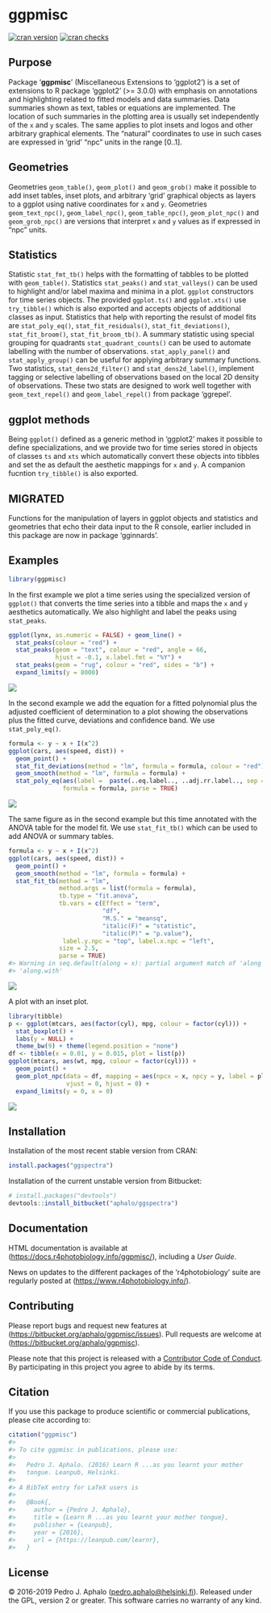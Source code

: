 
<!-- README.md is generated from README.Rmd. Please edit that file -->

# ggpmisc

[![cran
version](https://www.r-pkg.org/badges/version/ggpmisc)](https://cran.r-project.org/package=ggpmisc)
[![cran
checks](https://cranchecks.info/badges/worst/ggpmisc)](https://cran.r-project.org/web/checks/check_results_ggpmisc.html)

## Purpose

Package ‘**ggpmisc**’ (Miscellaneous Extensions to ‘ggplot2’) is a set
of extensions to R package ‘ggplot2’ (\>= 3.0.0) with emphasis on
annotations and highlighting related to fitted models and data
summaries. Data summaries shown as text, tables or equations are
implemented. The location of such summaries in the plotting area is
usually set independently of the `x` and `y` scales. The same applies to
plot insets and logos and other arbitrary graphical elements. The
“natural” coordinates to use in such cases are expressed in ‘grid’
“npc” units in the range \[0..1\].

## Geometries

Geometries `geom_table()`, `geom_plot()` and `geom_grob()` make it
possible to add inset tables, inset plots, and arbitrary ‘grid’
graphical objects as layers to a ggplot using native coordinates for `x`
and `y`. Geometries `geom_text_npc()`, `geom_label_npc()`,
`geom_table_npc()`, `geom_plot_npc()` and `geom_grob_npc()` are versions
that interpret `x` and `y` values as if expressed in “npc” units.

## Statistics

Statistic `stat_fmt_tb()` helps with the formatting of tabbles to be
plotted with `geom_table()`. Statistics `stat_peaks()` and
`stat_valleys()` can be used to highlight and/or label maxima and minima
in a plot. `ggplot` constructors for time series objects. The provided
`ggplot.ts()` and `ggplot.xts()` use `try_tibble()` which is also
exported and accepts objects of additional classes as input. Statistics
that help with reporting the resulst of model fits are `stat_poly_eq()`,
`stat_fit_residuals()`, `stat_fit_deviations()`, `stat_fit_broom()`,
`stat_fit_broom_tb()`. A summary statistic using special grouping for
quadrants `stat_quadrant_counts()` can be used to automate labelling
with the number of observations. `stat_apply_panel()` and
`stat_apply_group()` can be useful for applying arbitrary summary
functions. Two statistics, `stat_dens2d_filter()` and
`stat_dens2d_label()`, implement tagging or selective labelling of
observations based on the local 2D density of observations. These two
stats are designed to work well together with `geom_text_repel()` and
`geom_label_repel()` from package ‘ggrepel’.

## ggplot methods

Being `ggplot()` defined as a generic method in ‘ggplot2’ makes it
possible to define specializations, and we provide two for time series
stored in objects of classes `ts` and `xts` which automatically convert
these objects into tibbles and set the as default the aesthetic mappings
for `x` and `y`. A companion fucntion `try_tibble()` is also exported.

## MIGRATED

Functions for the manipulation of layers in ggplot objects and
statistics and geometries that echo their data input to the R console,
earlier included in this package are now in package ‘gginnards’.

## Examples

``` r
library(ggpmisc)
```

In the first example we plot a time series using the specialized version
of `ggplot()` that converts the time series into a tibble and maps the
`x` and `y` aesthetics automatically. We also highlight and label the
peaks using `stat_peaks`.

``` r
ggplot(lynx, as.numeric = FALSE) + geom_line() + 
  stat_peaks(colour = "red") +
  stat_peaks(geom = "text", colour = "red", angle = 66,
             hjust = -0.1, x.label.fmt = "%Y") +
  stat_peaks(geom = "rug", colour = "red", sides = "b") +
  expand_limits(y = 8000)
```

![](man/figures/README-readme-03-1.png)<!-- -->

In the second example we add the equation for a fitted polynomial plus
the adjusted coefficient of determination to a plot showing the
observations plus the fitted curve, deviations and confidence band. We
use `stat_poly_eq()`.

``` r
formula <- y ~ x + I(x^2)
ggplot(cars, aes(speed, dist)) +
  geom_point() +
  stat_fit_deviations(method = "lm", formula = formula, colour = "red") +
  geom_smooth(method = "lm", formula = formula) +
  stat_poly_eq(aes(label =  paste(..eq.label.., ..adj.rr.label.., sep = "~~~~")),
               formula = formula, parse = TRUE)
```

![](man/figures/README-readme-04-1.png)<!-- -->

The same figure as in the second example but this time annotated with
the ANOVA table for the model fit. We use `stat_fit_tb()` which can be
used to add ANOVA or summary tables.

``` r
formula <- y ~ x + I(x^2)
ggplot(cars, aes(speed, dist)) +
  geom_point() +
  geom_smooth(method = "lm", formula = formula) +
  stat_fit_tb(method = "lm",
              method.args = list(formula = formula),
              tb.type = "fit.anova",
              tb.vars = c(Effect = "term", 
                          "df",
                          "M.S." = "meansq", 
                          "italic(F)" = "statistic", 
                          "italic(P)" = "p.value"),
               label.y.npc = "top", label.x.npc = "left",
              size = 2.5,
              parse = TRUE)
#> Warning in seq.default(along = x): partial argument match of 'along' to
#> 'along.with'
```

![](man/figures/README-readme-05-1.png)<!-- -->

A plot with an inset plot.

``` r
library(tibble)
p <- ggplot(mtcars, aes(factor(cyl), mpg, colour = factor(cyl))) +
  stat_boxplot() +
  labs(y = NULL) +
  theme_bw(9) + theme(legend.position = "none")
df <- tibble(x = 0.01, y = 0.015, plot = list(p))
ggplot(mtcars, aes(wt, mpg, colour = factor(cyl))) +
  geom_point() +
  geom_plot_npc(data = df, mapping = aes(npcx = x, npcy = y, label = plot),
                vjust = 0, hjust = 0) +
  expand_limits(y = 0, x = 0)
```

![](man/figures/README-readme-06-1.png)<!-- -->

## Installation

Installation of the most recent stable version from CRAN:

``` r
install.packages("ggspectra")
```

Installation of the current unstable version from Bitbucket:

``` r
# install.packages("devtools")
devtools::install_bitbucket("aphalo/ggspectra")
```

## Documentation

HTML documentation is available at
(<https://docs.r4photobiology.info/ggpmisc/>), including a *User Guide*.

News on updates to the different packages of the ‘r4photobiology’ suite
are regularly posted at (<https://www.r4photobiology.info/>).

## Contributing

Please report bugs and request new features at
(<https://bitbucket.org/aphalo/ggpmisc/issues>). Pull requests are
welcome at (<https://bitbucket.org/aphalo/ggpmisc>).

Please note that this project is released with a [Contributor Code of
Conduct](CONDUCT.md). By participating in this project you agree to
abide by its terms.

## Citation

If you use this package to produce scientific or commercial
publications, please cite according to:

``` r
citation("ggpmisc")
#> 
#> To cite ggpmisc in publications, please use:
#> 
#>   Pedro J. Aphalo. (2016) Learn R ...as you learnt your mother
#>   tongue. Leanpub, Helsinki.
#> 
#> A BibTeX entry for LaTeX users is
#> 
#>   @Book{,
#>     author = {Pedro J. Aphalo},
#>     title = {Learn R ...as you learnt your mother tongue},
#>     publisher = {Leanpub},
#>     year = {2016},
#>     url = {https://leanpub.com/learnr},
#>   }
```

## License

© 2016-2019 Pedro J. Aphalo (<pedro.aphalo@helsinki.fi>). Released under
the GPL, version 2 or greater. This software carries no warranty of any
kind.
